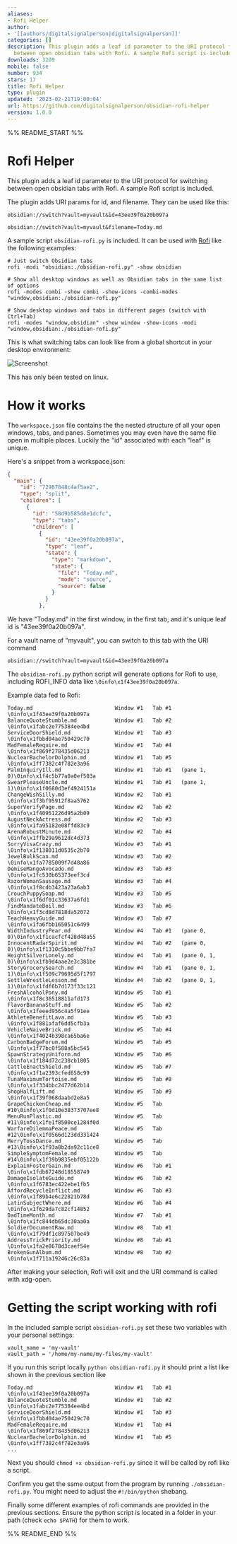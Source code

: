 ```yaml
---
aliases:
- Rofi Helper
author:
- '[[authors/digitalsignalperson|digitalsignalperson]]'
categories: []
description: This plugin adds a leaf id parameter to the URI protocol for switching
  between open obsidian tabs with Rofi. A sample Rofi script is included.
downloads: 3209
mobile: false
number: 934
stars: 17
title: Rofi Helper
type: plugin
updated: '2023-02-21T19:00:04'
url: https://github.com/digitalsignalperson/obsidian-rofi-helper
version: 1.0.0
---
```


%% README_START %%

# Rofi Helper

This plugin adds a leaf id parameter to the URI protocol for switching between open obsidian tabs with Rofi. A sample Rofi script is included.

The plugin adds URI params for id, and filename. They can be used like this:

```
obsidian://switch?vault=myvault&id=43ee39f0a20b097a

obsidian://switch?vault=myvault&filename=Today.md
```

A sample script `obsidian-rofi.py` is included. It can be used with [Rofi](https://github.com/davatorium/rofi) like the following examples:

```
# Just switch Obsidian tabs
rofi -modi "obsidian:./obsidian-rofi.py" -show obsidian

# Show all desktop windows as well as Obsidian tabs in the same list of options
rofi -modes combi -show combi -show-icons -combi-modes "window,obsidian:./obsidian-rofi.py"

# Show desktop windows and tabs in different pages (switch with Ctrl+Tab)
rofi -modes "window,obsidian" -show window -show-icons -modi "window,obsidian:./obsidian-rofi.py"
```

This is what switching tabs can look like from a global shortcut in your desktop environment:

![Screenshot](https://raw.githubusercontent.com/digitalsignalperson/obsidian-rofi-helper/HEAD/example.jpg)


This has only been tested on linux.


# How it works

The `workspace.json` file contains the the nested structure of all your open windows, tabs, and panes. Sometimes you may even have the same file open in multiple places. Luckily the "id" associated with each "leaf" is unique. 

Here's a snippet from a workspace.json:

```json
{
  "main": {
    "id": "72987848c4af5ae2",
    "type": "split",
    "children": [
      {
        "id": "58d9b585d8e1dcfc",
        "type": "tabs",
        "children": [
          {
            "id": "43ee39f0a20b097a",
            "type": "leaf",
            "state": {
              "type": "markdown",
              "state": {
                "file": "Today.md",
                "mode": "source",
                "source": false
              }
            }
          },
```

We have "Today.md" in the first window, in the first tab, and it's unique leaf id is "43ee39f0a20b097a".

For a vault name of "myvault", you can switch to this tab with the URI command

```
obsidian://switch?vault=myvault&id=43ee39f0a20b097a
```

The `obsidian-rofi.py` python script will generate options for Rofi to use, including ROFI_INFO data like `\0info\x1f43ee39f0a20b097a`.

Example data fed to Rofi:

```
Today.md                          Window #1   Tab #1 \0info\x1f43ee39f0a20b097a
BalanceQuoteStumble.md            Window #1   Tab #2 \0info\x1fabc2e775384ee4bd
ServiceDoorShield.md              Window #1   Tab #3 \0info\x1fbbd04ae750429c70
MadFemaleRequire.md               Window #1   Tab #4 \0info\x1f869f278435d06213
NuclearBachelorDolphin.md         Window #1   Tab #5 \0info\x1ff7382c4f782e3a96
PalmInquiryIll.md                 Window #1   Tab #1   (pane 1, 0)\0info\x1f4c5b77a0a0ef503a
SwearPleaseUncle.md               Window #1   Tab #1   (pane 1, 1)\0info\x1f0680d3ef4924151a
ChangeWishSilly.md                Window #2   Tab #1 \0info\x1f3bf95912f8aa5762
SuperVerifyPage.md                Window #2   Tab #2 \0info\x1f40951226d95a2b09
AugustNeckActress.md              Window #2   Tab #3 \0info\x1fa95182e08ffd83c9
ArenaRobustMinute.md              Window #2   Tab #4 \0info\x1ffb29a9612dc4d373
SorryVisaCrazy.md                 Window #3   Tab #1 \0info\x1f138011d0535c2b70
JewelBulkScan.md                  Window #3   Tab #2 \0info\x1fa7785009f7d48a86
DemiseMangoAvocado.md             Window #3   Tab #3 \0info\x1fc530b65373eef3cd
RazorWomanSausage.md              Window #3   Tab #4 \0info\x1f8cdb3423a23a6ab3
CrouchPuppySoap.md                Window #3   Tab #5 \0info\x1f6df01c33637a6fd1
FindMandateBoil.md                Window #3   Tab #6 \0info\x1f3cd8d7818da52072
TeachHeavyGuide.md                Window #3   Tab #7 \0info\x1fa6fbb165051c6499
WidthIndustryPear.md              Window #4   Tab #1   (pane 0, 0)\0info\x1f1cacfcf428d48a55
InnocentRadarSpirit.md            Window #4   Tab #2   (pane 0, 0)\0info\x1f1310c5bbe9bb7fa7
HeightSilverLonely.md             Window #4   Tab #1   (pane 0, 1, 0)\0info\x1fb9d4aae2e3c381be
StoryGrocerySearch.md             Window #4   Tab #1   (pane 0, 1, 1)\0info\x1f509c79695d5f1797
SettleWrestleLesson.md            Window #4   Tab #2   (pane 0, 1, 1)\0info\x1fdf6b7d173f33c121
FreshAlcoholPony.md               Window #5   Tab #1 \0info\x1f8c36518811afd173
FlavorBananaStuff.md              Window #5   Tab #2 \0info\x1feeed956c4a5f91ee
AthleteBenefitLava.md             Window #5   Tab #3 \0info\x1f881afaf6dd5cfb3a
VehicleNaiveBrick.md              Window #5   Tab #4 \0info\x1f4024b398ca65ba6e
CarbonBadgeForum.md               Window #5   Tab #5 \0info\x1f77bc0f588a5bc545
SpawnStrategyUniform.md           Window #5   Tab #6 \0info\x1f184d72c238cb1805
CattleEnactShield.md              Window #5   Tab #7 \0info\x1f1a2393cfed658c99
TunaMaximumTortoise.md            Window #5   Tab #8 \0info\x1f334bbc2477d62b14
ShopHalfLift.md                   Window #5   Tab #9 \0info\x1f39f068daabd2e8a5
GrapeChickenCheap.md              Window #5   Tab #10\0info\x1f0d10e38373707ee8
MenuRunPlastic.md                 Window #5   Tab #11\0info\x1fe1f8500ce1284f0d
WarfareDilemmaPeace.md            Window #5   Tab #12\0info\x1f0566d123dd331424
MerryTossDance.md                 Window #5   Tab #13\0info\x1f93a8b2da92c11ce8
SimpleSymptomFemale.md            Window #5   Tab #14\0info\x1f39b9835ebf05122b
ExplainFosterGain.md              Window #6   Tab #1 \0info\x1fdb67248d18558749
DamageIsolateGuide.md             Window #6   Tab #2 \0info\x1f6783ec422ebe1fb5
AffordRecycleInflict.md           Window #6   Tab #3 \0info\x1f89b4e6c22821b78d
LatinSubjectWhere.md              Window #6   Tab #4 \0info\x1f629da7c82cf14852
DadTimeMonth.md                   Window #7   Tab #1 \0info\x1fc844db65dc30aa0a
SoldierDocumentRaw.md             Window #8   Tab #1 \0info\x1f79df1c897507be49
AddressTrickPriority.md           Window #8   Tab #1 \0info\x1fa2e8678d3caef54e
BrokenGunAlbum.md                 Window #8   Tab #2 \0info\x1f711a19246c26c83a
```

After making your selection, Rofi will exit and the URI command is called with xdg-open.

# Getting the script working with rofi

In the included sample script `obsidian-rofi.py` set these two variables with your personal settings:
```
vault_name = 'my-vault'
vault_path = '/home/my-name/my-files/my-vault'
```

If you run this script locally `python obsidian-rofi.py` it should print a list like shown in the previous section like
```
Today.md                          Window #1   Tab #1 \0info\x1f43ee39f0a20b097a
BalanceQuoteStumble.md            Window #1   Tab #2 \0info\x1fabc2e775384ee4bd
ServiceDoorShield.md              Window #1   Tab #3 \0info\x1fbbd04ae750429c70
MadFemaleRequire.md               Window #1   Tab #4 \0info\x1f869f278435d06213
NuclearBachelorDolphin.md         Window #1   Tab #5 \0info\x1ff7382c4f782e3a96
...
```

Next you should `chmod +x obsidian-rofi.py` since it will be called by rofi like a script.

Confirm you get the same output from the program by running `./obsidian-rofi.py`. You might need to adjust the `#!/bin/python` shebang.

Finally some different examples of rofi commands are provided in the previous sections. Ensure the python script is located in a folder in your path (check `echo $PATH`) for them to work.


%% README_END %%